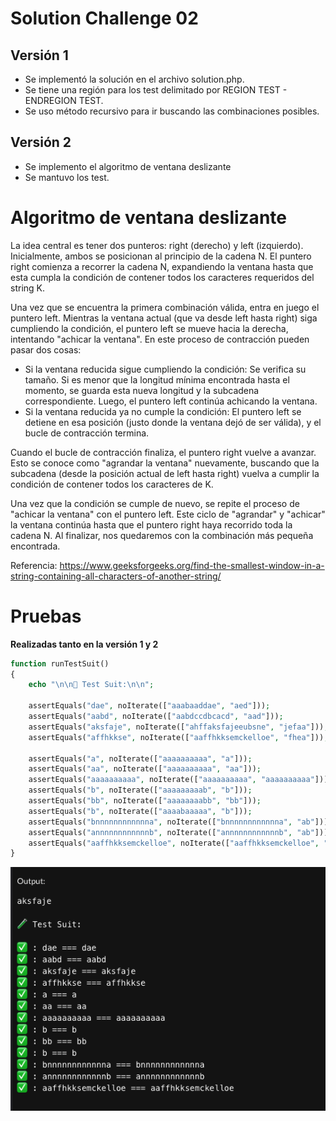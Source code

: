 # Solution Challenge 02

## Versión 1

- Se implementó la solución en el archivo solution.php.
- Se tiene una región para los test delimitado por REGION TEST - ENDREGION TEST.
- Se uso método recursivo para ir buscando las combinaciones posibles.

## Versión 2

- Se implemento el algoritmo de ventana deslizante
- Se mantuvo los test.

# Algoritmo de ventana deslizante

La idea central es tener dos punteros: right (derecho) y left (izquierdo). Inicialmente, ambos se posicionan al principio de la cadena N. El puntero right comienza a recorrer la cadena N, expandiendo la ventana hasta que esta cumpla la condición de contener todos los caracteres requeridos del string K.

Una vez que se encuentra la primera combinación válida, entra en juego el puntero left. Mientras la ventana actual (que va desde left hasta right) siga cumpliendo la condición, el puntero left se mueve hacia la derecha, intentando "achicar la ventana". En este proceso de contracción pueden pasar dos cosas:

- Si la ventana reducida sigue cumpliendo la condición: Se verifica su tamaño. Si es menor que la longitud mínima encontrada hasta el momento, se guarda esta nueva longitud y la subcadena correspondiente. Luego, el puntero left continúa achicando la ventana.
- Si la ventana reducida ya no cumple la condición: El puntero left se detiene en esa posición (justo donde la ventana dejó de ser válida), y el bucle de contracción termina.

Cuando el bucle de contracción finaliza, el puntero right vuelve a avanzar. Esto se conoce como "agrandar la ventana" nuevamente, buscando que la subcadena (desde la posición actual de left hasta right) vuelva a cumplir la condición de contener todos los caracteres de K.

Una vez que la condición se cumple de nuevo, se repite el proceso de "achicar la ventana" con el puntero left. Este ciclo de "agrandar" y "achicar" la ventana continúa hasta que el puntero right haya recorrido toda la cadena N. Al finalizar, nos quedaremos con la combinación más pequeña encontrada.

Referencia: https://www.geeksforgeeks.org/find-the-smallest-window-in-a-string-containing-all-characters-of-another-string/

# Pruebas

**Realizadas tanto en la versión 1 y 2**

```php
function runTestSuit()
{
    echo "\n\n🧪 Test Suit:\n\n";

    assertEquals("dae", noIterate(["aaabaaddae", "aed"]));
    assertEquals("aabd", noIterate(["aabdccdbcacd", "aad"]));
    assertEquals("aksfaje", noIterate(["ahffaksfajeeubsne", "jefaa"]));
    assertEquals("affhkkse", noIterate(["aaffhkksemckelloe", "fhea"]));

    assertEquals("a", noIterate(["aaaaaaaaaa", "a"]));
    assertEquals("aa", noIterate(["aaaaaaaaaa", "aa"]));
    assertEquals("aaaaaaaaaa", noIterate(["aaaaaaaaaa", "aaaaaaaaaa"]));
    assertEquals("b", noIterate(["aaaaaaaaab", "b"]));
    assertEquals("bb", noIterate(["aaaaaaaabb", "bb"]));
    assertEquals("b", noIterate(["aaaabaaaaa", "b"]));
    assertEquals("bnnnnnnnnnnnna", noIterate(["bnnnnnnnnnnnna", "ab"]));
    assertEquals("annnnnnnnnnnnb", noIterate(["annnnnnnnnnnnb", "ab"]));
    assertEquals("aaffhkksemckelloe", noIterate(["aaffhkksemckelloe", "aaffhkksemckelloe"]));
}
```

![Pruebas](../assets/challenge02_test.png)
